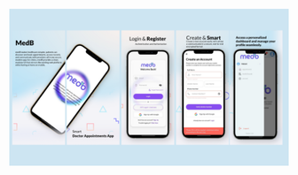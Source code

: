 ![image alt](https://github.com/Abhiram-ks/MedB/blob/eff4d8a2d0302c5570eeed1f8a7be0cb3209e103/medb_image.png)
